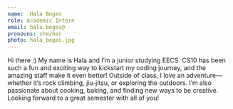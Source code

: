 ```yaml
---
name:  Hala Boges
role: Academic Intern
email: hala.boges@
pronouns: she/her
photo: hala_boges.jpg
---
```

Hi there :) My name is Hala and I’m a junior studying EECS. CS10 has been such a fun and exciting way to kickstart my coding journey, and the amazing staff make it even better! Outside of class, I love an adventure—whether it’s rock climbing, jiu-jitsu, or exploring the outdoors. I’m also passionate about cooking, baking, and finding new ways to be creative. Looking forward to a great semester with all of you! 



